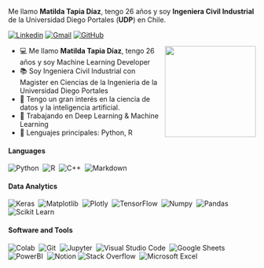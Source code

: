 Me llamo **Matilda Tapia Díaz**, tengo 26 años y soy **Ingeniera Civil Industrial** de la Universidad Diego Portales (**UDP**) en Chile.

[![Linkedin](https://img.shields.io/badge/-LinkedIn-blue?style=flat&logo=Linkedin&logoColor=white)](https://www.linkedin.com/in/matildatapiadiaz/)
[![Gmail](https://img.shields.io/badge/-Gmail-c14438?style=flat&logo=Gmail&logoColor=white)](mailto:matilda.tapia.d@gmail.com)
[![GitHub](https://img.shields.io/badge/GitHub-100000?style=flat&logo=github&logoColor=white&color=121011)](https://github.com/MatildaTapia262)

<img align= "right" width= "185" src= "https://i.pinimg.com/originals/ea/8b/13/ea8b137fbc46bea2f12cc9087e57053d.gif"/>


- 💻 Me llamo **Matilda Tapia Díaz**, tengo 26 años y soy Machine Learning Developer
- 📚 Soy Ingeniera Civil Industrial con Magister en Ciencias de la Ingenieria de la Universidad Diego Portales
- 📝 Tengo un gran interés en la ciencia de datos y la inteligencia artificial.
- 🔭 Trabajando en Deep Learning & Machine Learning
- 🌟 Lenguajes principales: Python, R


#### Languages

![Python](https://img.shields.io/badge/-Python-05122A?style=flat&logo=python&logoColor=white&color=14354C)&nbsp;
![R](https://img.shields.io/badge/R-276DC3?style=flat&logo=r&logoColor=white&color=276DC3)&nbsp;
![C++](https://img.shields.io/badge/-C++-05122A?style=flat&logo=C%2B%2B&logoColor=white&color=39457E)&nbsp;
![Markdown](https://img.shields.io/badge/Markdown-000000?style=flat&logo=markdown&logoColor=white&color=4B275F)&nbsp;

#### Data Analytics 

![Keras](https://img.shields.io/badge/Keras%20-%23D00000.svg?style=flat&logo=Keras&logoColor=white&color=CC342D)&nbsp;
![Matplotlib](https://img.shields.io/badge/Matplotlib-%23ffffff.svg?style=flat&logo=Matplotlib&logoColor=black)&nbsp;
![Plotly](https://img.shields.io/badge/Plotly-%233F4F75.svg?style=flat&logo=plotly&logoColor=white)&nbsp;
![TensorFlow](https://img.shields.io/badge/TensorFlow%20-%23FF6F00.svg?style=flat&logo=TensorFlow&logoColor=white)&nbsp;
![Numpy](https://img.shields.io/badge/Numpy-777BB4?style=flat&logo=numpy&logoColor=white)&nbsp;
![Pandas](https://img.shields.io/badge/Pandas-2C2D72?style=flat&logo=pandas&logoColor=white)&nbsp;
![Scikit Learn](https://img.shields.io/badge/Scikit--learn-05122A?style=flat&logo=Scikit-learn&logoColor=white)&nbsp;

#### Software and Tools

![Colab](https://img.shields.io/badge/Colab-yellow.svg?style=flat&logo=google-colab&logoColor=white)&nbsp;
![Git](https://img.shields.io/badge/Git%20-%23F05033.svg?style=flat&logo=git&logoColor=white)&nbsp;
![Jupyter](https://img.shields.io/badge/Jupyter%20-%23F37626.svg?style=flat&logo=Jupyter&logoColor=white)&nbsp;
![Visual Studio Code](https://img.shields.io/badge/Visual%20Studio%20Code-0078d7.svg?style=flat&logo=visual-studio-code&logoColor=white)&nbsp;
![Google Sheets](https://img.shields.io/badge/Google%20Sheets%20-%2334A853.svg?style=flat&logo=google%20sheets&logoColor=white)&nbsp;
![PowerBI](https://img.shields.io/badge/PowerBI-F2C811?style=flat&logo=Power%20BI&logoColor=white)&nbsp;
![Notion](https://img.shields.io/badge/Notion-%23000000.svg?style=flat&logo=notion&logoColor=white)
![Stack Overflow](https://img.shields.io/badge/-Stack%20Overflow-FE7A16?style=flat&logo=stack-overflow&logoColor=white)&nbsp;
![Microsoft Excel](https://img.shields.io/badge/Microsoft_Excel-217346?style=flat&logo=microsoft-excel&logoColor=white)


